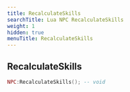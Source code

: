 ```yaml
---
title: RecalculateSkills
searchTitle: Lua NPC RecalculateSkills
weight: 1
hidden: true
menuTitle: RecalculateSkills
---
```

## RecalculateSkills
```lua
NPC:RecalculateSkills(); -- void
```